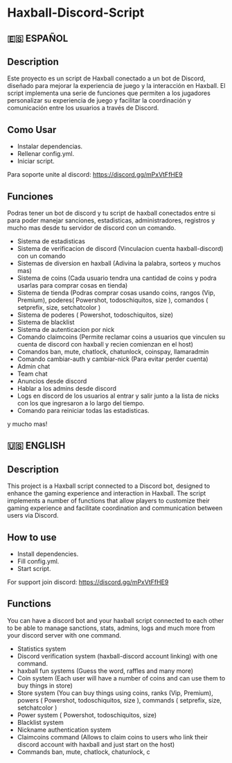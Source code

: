 # Haxball-Discord-Script

## 🇪🇸 ESPAÑOL

## Description

Este proyecto es un script de Haxball conectado a un bot de Discord, diseñado para mejorar la experiencia de juego y la interacción en Haxball. El script implementa una serie de funciones que permiten a los jugadores personalizar su experiencia de juego y facilitar la coordinación y comunicación entre los usuarios a través de Discord.

## Como Usar

- Instalar dependencias.
- Rellenar config.yml.
- Iniciar script.

Para soporte unite al discord: https://discord.gg/mPxVtFfHE9

## Funciones

Podras tener un bot de discord y tu script de haxball conectados entre si para poder manejar sanciones, estadisticas, administradores, registros y mucho mas desde tu servidor de discord con un comando.

- Sistema de estadisticas
- Sistema de verificacion de discord (Vinculacion cuenta haxball-discord) con un comando
- Sistemas de diversion en haxball (Adivina la palabra, sorteos y muchos mas)
- Sistema de coins (Cada usuario tendra una cantidad de coins y podra usarlas para comprar cosas en tienda)
- Sistema de tienda (Podras comprar cosas usando coins, rangos (Vip, Premium), poderes( Powershot, todoschiquitos, size ), comandos ( setprefix, size, setchatcolor )
- Sistema de poderes ( Powershot, todoschiquitos, size)
- Sistema de blacklist
- Sistema de autenticacion por nick
- Comando claimcoins (Permite reclamar coins a usuarios que vinculen su cuenta de discord con haxball y recien comienzan en el host)
- Comandos ban, mute, chatlock, chatunlock, coinspay, llamaradmin
- Comando cambiar-auth y cambiar-nick (Para evitar perder cuenta)
- Admin chat
- Team chat
- Anuncios desde discord
- Hablar a los admins desde discord
- Logs en discord de los usuarios al entrar y salir junto a la lista de nicks con los que ingresaron a lo largo del tiempo.
- Comando para reiniciar todas las estadisticas.

y mucho mas!

## 🇺🇸 ENGLISH

## Description

This project is a Haxball script connected to a Discord bot, designed to enhance the gaming experience and interaction in Haxball. The script implements a number of functions that allow players to customize their gaming experience and facilitate coordination and communication between users via Discord.

## How to use

- Install dependencies.
- Fill config.yml.
- Start script.

For support join discord: https://discord.gg/mPxVtFfHE9

## Functions

You can have a discord bot and your haxball script connected to each other to be able to manage sanctions, stats, admins, logs and much more from your discord server with one command.

- Statistics system
- Discord verification system (haxball-discord account linking) with one command.
- haxball fun systems (Guess the word, raffles and many more)
- Coin system (Each user will have a number of coins and can use them to buy things in store)
- Store system (You can buy things using coins, ranks (Vip, Premium), powers ( Powershot, todoschiquitos, size ), commands ( setprefix, size, setchatcolor )
- Power system ( Powershot, todoschiquitos, size)
- Blacklist system
- Nickname authentication system
- Claimcoins command (Allows to claim coins to users who link their discord account with haxball and just start on the host)
- Commands ban, mute, chatlock, chatunlock, c
